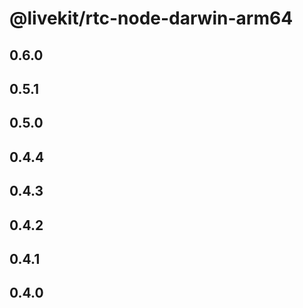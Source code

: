 # @livekit/rtc-node-darwin-arm64

## 0.6.0

## 0.5.1

## 0.5.0

## 0.4.4

## 0.4.3

## 0.4.2

## 0.4.1

## 0.4.0
